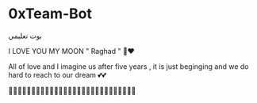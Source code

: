 # 0xTeam-Bot
بوت تعليمي 



I LOVE YOU MY MOON " Raghad " 🌙❤️



All of love and I imagine us after five years , it is just beginging and we do hard to reach to our dream 💕💕


🫶🫶🫶🫶🫶🫶🫶🫶🫶🫶🫶🫶🫶🫶🫶🫶🫶🫶🫶🫶🫶🫶🫶🫶🫶🫶🫶🫶
